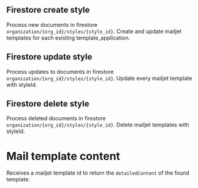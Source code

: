 ## Firestore create style

Process new documents in firestore `organization/{org_id}/styles/{style_id}`.
Create and update mailjet templates for each existing template_application.

## Firestore update style

Process updates to documents in firestore `organization/{org_id}/styles/{style_id}`.
Update every mailjet template with styleId.

## Firestore delete style

Process deleted documents in firestore `organization/{org_id}/styles/{style_id}`.
Delete mailjet templates with styleId.

# Mail template content

Receives a mailjet template id to return the `detailedContent` of the found template.
